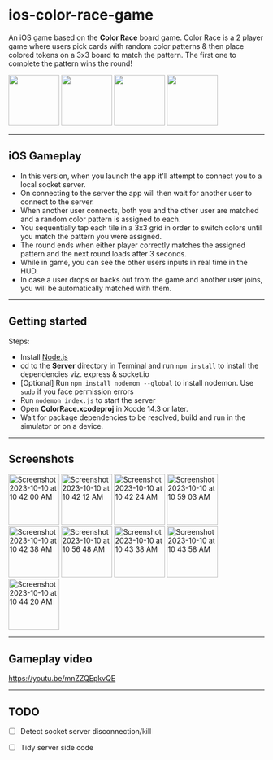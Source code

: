 # ios-color-race-game
An iOS game based on the **Color Race** board game. Color Race is a 2 player game where users pick cards with random color patterns & then place colored tokens on a 3x3 board to match the pattern. The first one to complete the pattern wins the round!

<img width="100" src="https://github.com/anupdsouza/ios-color-race-game/assets/103429618/80e9b785-d22c-434a-a1c9-766b4d3ba026">
<img width="100" src="https://github.com/anupdsouza/ios-color-race-game/assets/103429618/e46f0849-2633-4507-807a-be7bda0ebe2e">
<img width="100" src="https://github.com/anupdsouza/ios-color-race-game/assets/103429618/a7487039-9c1c-4674-bcd9-7d7158e30bd0">
<img width="100" src="https://github.com/anupdsouza/ios-color-race-game/assets/103429618/d9aafac4-036c-479e-8f42-d336317aa68a">

---
iOS Gameplay
---
* In this version, when you launch the app it'll attempt to connect you to a local socket server.
* On connecting to the server the app will then wait for another user to connect to the server.
* When another user connects, both you and the other user are matched and a random color pattern is assigned to each.
* You sequentially tap each tile in a 3x3 grid in order to switch colors until you match the pattern you were assigned.
* The round ends when either player correctly matches the assigned pattern and the next round loads after 3 seconds.
* While in game, you can see the other users inputs in real time in the HUD.
* In case a user drops or backs out from the game and another user joins, you will be automatically matched with them.

---
Getting started
---
Steps:
* Install [Node.js](https://nodejs.org/en/download)
* cd to the **Server** directory in Terminal and run `npm install` to install the dependencies viz. express & socket.io
* [Optional] Run `npm install nodemon --global` to install nodemon. Use `sudo` if you face permission errors
* Run `nodemon index.js` to start the server
* Open **ColorRace.xcodeproj** in Xcode 14.3 or later.
* Wait for package dependencies to be resolved, build and run in the simulator or on a device.

---
Screenshots
---
<img width="100" alt="Screenshot 2023-10-10 at 10 42 00 AM" src="https://github.com/anupdsouza/ios-color-race-game/assets/103429618/00a170f1-f8bb-41b4-a7ed-fb2d17f42223">
<img width="100" alt="Screenshot 2023-10-10 at 10 42 12 AM" src="https://github.com/anupdsouza/ios-color-race-game/assets/103429618/27072a22-dee8-4712-9b3a-0aa4aa5e7240">
<img width="100" alt="Screenshot 2023-10-10 at 10 42 24 AM" src="https://github.com/anupdsouza/ios-color-race-game/assets/103429618/aacaa893-feee-4723-9298-ecc4325adf0b">
<img width="100" alt="Screenshot 2023-10-10 at 10 59 03 AM" src="https://github.com/anupdsouza/ios-color-race-game/assets/103429618/bf66185f-790c-4856-b0de-03c10a95bd55">
<img width="100" alt="Screenshot 2023-10-10 at 10 42 38 AM" src="https://github.com/anupdsouza/ios-color-race-game/assets/103429618/19a341d6-e2d0-4bba-b6d4-ce1f07575085">
<img width="100" alt="Screenshot 2023-10-10 at 10 56 48 AM" src="https://github.com/anupdsouza/ios-color-race-game/assets/103429618/86969e45-9b9f-452f-a85a-75981615dd84">
<img width="100" alt="Screenshot 2023-10-10 at 10 43 38 AM" src="https://github.com/anupdsouza/ios-color-race-game/assets/103429618/7210a789-6ec9-4e05-83a2-0ca50fa5e204">
<img width="100" alt="Screenshot 2023-10-10 at 10 43 58 AM" src="https://github.com/anupdsouza/ios-color-race-game/assets/103429618/5070c197-7aed-411f-a1a0-37d78d21c610">
<img width="100" alt="Screenshot 2023-10-10 at 10 44 20 AM" src="https://github.com/anupdsouza/ios-color-race-game/assets/103429618/5e2f0324-f335-4f59-bf1e-ce6d81bc2865">

---
Gameplay video
---
https://youtu.be/mnZZQEpkvQE

---
TODO
---
- [ ] Detect socket server disconnection/kill
- [ ] Tidy server side code



